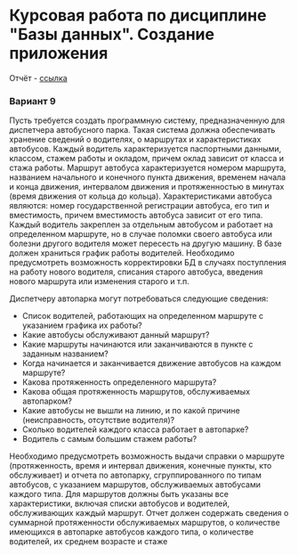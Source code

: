 # Курсовая работа по дисциплине "Базы данных". Cоздание приложения

Отчёт - [ссылка](https://1drv.ms/w/s!AjKfyrV7j1k3-GhKe4TuLCQSIcCH)

### Вариант 9
Пусть требуется создать программную систему, предназначенную для диспетчера автобусного парка. Такая система должна обеспечивать хранение сведений о водителях, о маршрутах и характеристиках автобусов. Каждый водитель характеризуется паспортными данными, классом, стажем работы и окладом, причем оклад зависит от класса и стажа работы. Маршрут автобуса характеризуется номером маршрута, названием начального и конечного пункта движения, временем начала и конца движения, интервалом движения и протяженностью в минутах (время движения от кольца до кольца). Характеристиками автобуса являются: номер государственной регистрации автобуса, его тип и вместимость, причем вместимость автобуса зависит от его типа. Каждый водитель закреплен за отдельным автобусом и работает на определенном маршруте, но в случае поломки своего автобуса или болезни другого водителя может пересесть на другую машину. В базе должен храниться график работы водителей. Необходимо предусмотреть возможность корректировки БД в случаях поступления на работу нового водителя, списания старого автобуса, введения нового маршрута или изменения старого и т.п. 

Диспетчеру автопарка могут потребоваться следующие сведения: 
- Список водителей, работающих на определенном маршруте с указанием графика их работы? 
- Какие автобусы обслуживают данный маршрут? 
- Какие маршруты начинаются или заканчиваются в пункте с заданным названием? 
- Когда начинается и заканчивается движение автобусов на каждом маршруте? 
- Какова протяженность определенного маршрута? 
- Какова общая протяженность маршрутов, обслуживаемых автопарком? 
- Какие автобусы не вышли на линию, и по какой причине (неисправность, отсутствие водителя)? 
- Сколько водителей каждого класса работает в автопарке? 
- Водитель с самым большим стажем работы? 

Необходимо предусмотреть возможность выдачи справки о маршруте (протяженность, время и интервал движения, конечные пункты, кто обслуживает) и отчета по автопарку, сгруппированного по типам автобусов, с указанием маршрутов, обслуживаемых автобусами каждого типа. Для маршрутов должны быть указаны все характеристики, включая списки автобусов и водителей, обслуживающих каждый маршрут. Отчет должен содержать сведения о суммарной протяженности обслуживаемых маршрутов, о количестве имеющихся в автопарке автобусов каждого типа, о количестве водителей, их среднем возрасте и стаже
